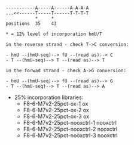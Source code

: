 ```
-----------A-----A------A-A-A-A
...<<------T-----T------T-T-T-T
           *     *             
positions  35    43

* = 12% level of incorporation hmU/T

in the reverse strand - check T->C conversion:

- hmU --(hmU-seq)--> fU --(read as)--> C
- T --(hmU-seq)--> T --(read as)--> T

in the forwad strand - check A->G conversion:

- hmU --(hmU-seq)--> fU --(read as)--> G
- T --(hmU-seq)--> T --(read as)--> A
```

- 25% incorporation libraries:
  - F8-6-M7v2-25pct-ox-1   ox
  - F8-6-M7v2-25pct-ox-2   ox
  - F8-6-M7v2-25pct-ox-3   ox
  - F8-6-M7v2-25pct-nooxctrl-1   nooxctrl
  - F8-6-M7v2-25pct-nooxctrl-2   nooxctrl
  - F8-6-M7v2-25pct-nooxctrl-3   nooxctrl

